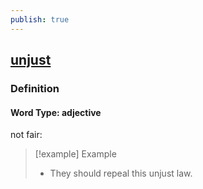 ```yaml
---
publish: true
---
```


## [unjust](https://dictionary.cambridge.org/dictionary/english/unjust)

### Definition
#### Word Type: adjective
not fair:

>[!example] Example
> - They should repeal this unjust law.
